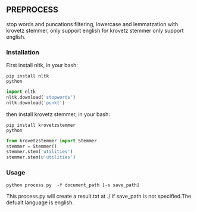 ## PREPROCESS
stop words and puncations filtering, lowercase and lemmatzation with krovetz stemmer, only support english for krovetz stemmer only support english.

### Installation
First install nltk, in your bash:
```shell
pip install nltk
python
```
```python
import nltk
nltk.download('stopwords')
nltk.download('punkt')
```
then install krovetz stemmer, in your bash:
```shell
pip install krovetzstemmer
python
```
```python
from krovetzstemmer import Stemmer
stemmer = Stemmer()
stemmer.stem('utilities')
stemmer.stem(u'utilities')
```

### Usage
```shell
python process.py  -f document_path [-s save_path] 
```
This process.py will create a result.txt at ./ if save\_path is not specified.The defualt language is english.
